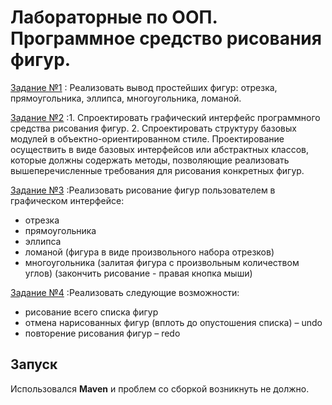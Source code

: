 # Лабораторные по ООП. Программное средство рисования фигур.

[Задание №1](https://telegra.ph/OOTPiSP-20-212--Laboratornaya-rabota-1-02-07)
: Реализовать вывод простейших фигур: отрезка, прямоугольника, эллипса, многоугольника, ломаной.

[Задание №2](https://telegra.ph/OOTPiSP-20-212--Laboratornaya-rabota-2-02-07)
:1. Спроектировать графический интерфейс программного средства рисования фигур. 
 2. Спроектировать структуру базовых модулей в объектно-ориентированном стиле.
Проектирование осуществить в виде базовых интерфейсов или абстрактных классов, которые должны содержать методы, позволяющие реализовать вышеперечисленные требования для рисования конкретных фигур.

[Задание №3](https://telegra.ph/OOTPiSP-20-212--Laboratornaya-rabota-3-02-07)
:Реализовать рисование фигур пользователем в графическом интерфейсе:
  + отрезка
  + прямоугольника
  + эллипса
  + ломаной (фигура в виде произвольного набора отрезков)
  + многоугольника (залитая фигура с произвольным количеством углов)
(закончить рисование - правая кнопка мыши)

[Задание №4](https://telegra.ph/OOTPiSP-20-212--Laboratornaya-rabota-4-02-07)
:Реализовать следующие возможности:
  + рисование всего списка фигур
  + отмена нарисованных фигур (вплоть до опустошения списка) – undo
  + повторение рисования фигур – redo

 ## Запуск
   Использовался **Maven** и проблем со сборкой возникнуть не должно.
     

